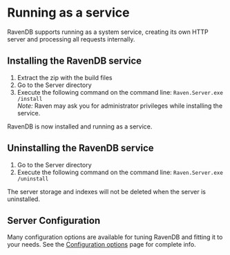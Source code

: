 ﻿# Running as a service

RavenDB supports running as a system service, creating its own HTTP server and processing all requests internally.

## Installing the RavenDB service

1. Extract the zip with the build files
2. Go to the Server directory
3. Execute the following command on the command line: <code>Raven.Server.exe /install</code>  
    _Note:_ Raven may ask you for administrator privileges while installing the service.

RavenDB is now installed and running as a service.

## Uninstalling the RavenDB service

1. Go to the Server directory
2. Execute the following command on the command line: <code>Raven.Server.exe /uninstall</code>

The server storage and indexes will not be deleted when the server is uninstalled.

## Server Configuration

Many configuration options are available for tuning RavenDB and fitting it to your needs. See the [Configuration options](configuration.markdown) page for complete info.